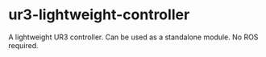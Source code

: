 # ur3-lightweight-controller
A lightweight UR3 controller. Can be used as a standalone module. No ROS required.
